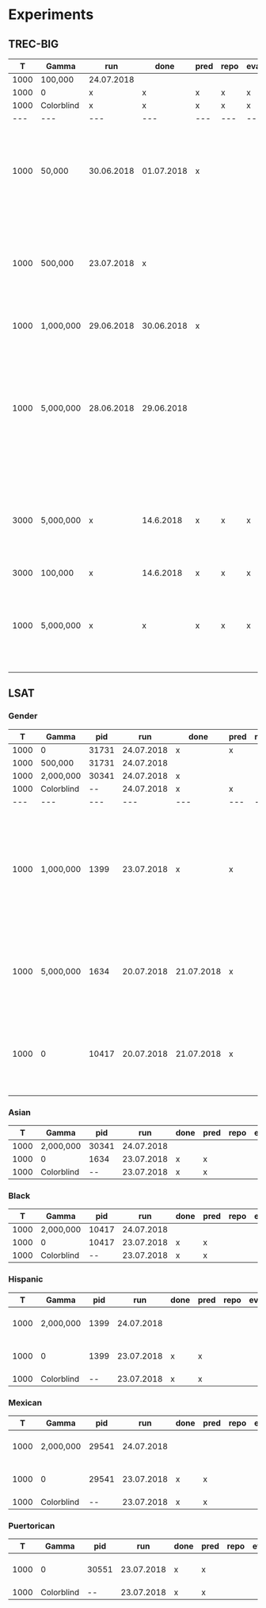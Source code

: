 # Experiments

## TREC-BIG

| T | Gamma | run | done | pred | repo | eval | comments |
| --- | --- | --- | ---| --- | --- | --- | --- |
| 1000 | 100,000 | 24.07.2018 |  |  |  |  | |
| 1000 | 0 | x | x | x | x | x | |
| 1000 | Colorblind | x | x | x | x | x | |
| --- | --- | --- | ---| --- | --- | --- | --- |
| 1000 | 50,000 | 30.06.2018 | 01.07.2018 | x |  |  | Gamma might be to large for the small gamma case, have to wait to find large gamma first|
| 1000 | 500,000 | 23.07.2018 | x |  |  |  | FAILED: gamma too large, cost function looks weird; running on LSAT server with PID 31731 |
| 1000 | 1,000,000 | 29.06.2018 | 30.06.2018 | x |  |  | FAILED; gamma still too large |
| 1000 | 5,000,000 | 28.06.2018 | 29.06.2018 |  |  |  | trying with dataset with continuous scores, using 50 queries for training, but only 200 candidates --> gamma too large, convergence looked weird |
| 3000 | 5,000,000 | x | 14.6.2018 | x | x | x | higher iterations did not make women to be distributed evenly, but also rates all women to top positions |
| 3000 | 100,000 | x | 14.6.2018 | x | x | x | |
| 1000 | 5,000,000 | x | x | x | x | x | made all women appear in top positions, super weird, trying to have better convergence |

## LSAT

### Gender

| T | Gamma | pid | run | done | pred | repo | eval | comments |
| --- | --- | --- | --- | ---| --- | --- | --- | --- |
| 1000 | 0 | 31731 | 24.07.2018 | x | x | | |  |
| 1000 | 500,000 | 31731 | 24.07.2018 |  |  | | |  |
| 1000 | 2,000,000 | 30341 | 24.07.2018 | x |  | | |  |
| 1000 | Colorblind | -- | 24.07.2018 | x | x | | |
| --- | --- | --- | --- | ---| --- | --- | --- | --- |
| 1000 | 1,000,000 | 1399 | 23.07.2018 | x | x | | | gamma seems to be still too small, because mean of positions of protected and non-protected group is not yet equal|
| 1000 | 5,000,000 | 1634 | 20.07.2018 | 21.07.2018 | x | | | FAILED; subsampled dataset, now has ~1700 candidates in training set |
| 1000 | 0 | 10417 | 20.07.2018 | 21.07.2018 | x | | | FAILED; subsampled dataset, now has ~1700 candidates in training set |



### Asian

| T | Gamma | pid | run | done | pred | repo | eval | comments |
| --- | --- | --- | --- | ---| --- | --- | --- | --- |
| 1000 | 2,000,000 | 30341 | 24.07.2018 |  |  | | |  |
| 1000 | 0 | 1634 | 23.07.2018 | x | x | | |  |
| 1000 | Colorblind | -- | 23.07.2018 | x | x | | |


### Black

| T | Gamma | pid | run | done | pred | repo | eval | comments |
| --- | --- | --- | --- | ---| --- | --- | --- | --- |
| 1000 | 2,000,000 | 10417 | 24.07.2018 |  |  | | |  |
| 1000 | 0 | 10417 | 23.07.2018 | x | x | | |  |
| 1000 | Colorblind | -- | 23.07.2018 | x | x | | |


### Hispanic

| T | Gamma | pid | run | done | pred | repo | eval | comments |
| --- | --- | --- | --- | ---| --- | --- | --- | --- |
| 1000 | 2,000,000 | 1399 | 24.07.2018 |  |  | | | running on TREC server |
| 1000 | 0 | 1399 | 23.07.2018 | x | x | | | running on TREC server |
| 1000 | Colorblind | -- | 23.07.2018 | x | x | | |


### Mexican

| T | Gamma | pid | run | done | pred | repo | eval | comments |
| --- | --- | --- | --- | ---| --- | --- | --- | --- |
| 1000 | 2,000,000 | 29541 | 24.07.2018 |  |  | | | running on TREC server |
| 1000 | 0 | 29541 | 23.07.2018 | x | x | | | running on TREC server |
| 1000 | Colorblind | -- | 23.07.2018 | x | x | | |



### Puertorican

| T | Gamma | pid | run | done | pred | repo | eval | comments |
| --- | --- | --- | --- | ---| --- | --- | --- | --- |
| 1000 | 0 | 30551 | 23.07.2018 | x | x | | | running on TREC server |
| 1000 | Colorblind | -- | 23.07.2018 | x | x | | |

